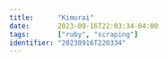 ```yaml
---
title:      "Kimurai"
date:       2023-09-16T22:03:34-04:00
tags:       ["ruby", "scraping"]
identifier: "20230916T220334"
---
```



